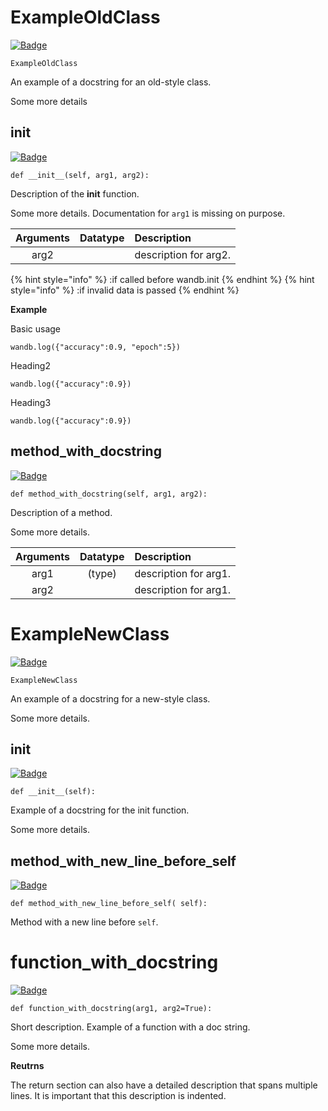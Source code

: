 # ExampleOldClass
[![Badge](https://img.shields.io/badge/View%20source%20on%20GitHub-black?style=for-the-badge&logo=github)](https://github.com/ariG23498/Aritra-Documentation/blob/master/Testing/demo.py#L25-L74)

`ExampleOldClass`

An example of a docstring for an old-style class.

Some more details












## __init__
[![Badge](https://img.shields.io/badge/View%20source%20on%20GitHub-black?style=for-the-badge&logo=github)](https://github.com/ariG23498/Aritra-Documentation/blob/master/Testing/demo.py#L32-L62)

`def __init__(self, arg1, arg2):`

Description of the __init__ function.

Some more details. Documentation for `arg1` is missing on purpose. 


| **Arguments** | **Datatype** | **Description** |
|:--:|:--:|:--|
|arg2||description for arg2.|





{% hint style="info" %}
:if called before wandb.init
{% endhint %}
{% hint style="info" %}
:if invalid data is passed
{% endhint %}



**Example**

Basic usage
```
wandb.log({"accuracy":0.9, "epoch":5})
```

Heading2
```
wandb.log({"accuracy":0.9})
```

Heading3
```
wandb.log({"accuracy":0.9})
```

## method_with_docstring
[![Badge](https://img.shields.io/badge/View%20source%20on%20GitHub-black?style=for-the-badge&logo=github)](https://github.com/ariG23498/Aritra-Documentation/blob/master/Testing/demo.py#L64-L74)

`def method_with_docstring(self, arg1, arg2):`

Description of a method.

Some more details.


| **Arguments** | **Datatype** | **Description** |
|:--:|:--:|:--|
|arg1|(type)|description for arg1.|
|arg2||description for arg1.|










# ExampleNewClass
[![Badge](https://img.shields.io/badge/View%20source%20on%20GitHub-black?style=for-the-badge&logo=github)](https://github.com/ariG23498/Aritra-Documentation/blob/master/Testing/demo.py#L76-L96)

`ExampleNewClass`

An example of a docstring for a new-style class.

Some more details.













## __init__
[![Badge](https://img.shields.io/badge/View%20source%20on%20GitHub-black?style=for-the-badge&logo=github)](https://github.com/ariG23498/Aritra-Documentation/blob/master/Testing/demo.py#L83-L89)

`def __init__(self):`

Example of a docstring for the init function.

Some more details.












## method_with_new_line_before_self
[![Badge](https://img.shields.io/badge/View%20source%20on%20GitHub-black?style=for-the-badge&logo=github)](https://github.com/ariG23498/Aritra-Documentation/blob/master/Testing/demo.py#L91-L96)

`def method_with_new_line_before_self( self):`

Method with a new line before `self`.












# function_with_docstring
[![Badge](https://img.shields.io/badge/View%20source%20on%20GitHub-black?style=for-the-badge&logo=github)](https://github.com/ariG23498/Aritra-Documentation/blob/master/Testing/demo.py#L5-L23)

`def function_with_docstring(arg1, arg2=True):`

Short description.
Example of a function with a doc string.

Some more details.








**Reutrns**


The return section can also have a detailed description that spans
multiple lines. It is important that this description is indented.




